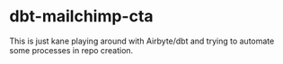 # dbt-mailchimp-cta

This is just kane playing around with Airbyte/dbt and trying to automate some processes in repo creation.
